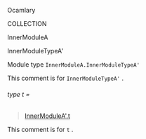 Ocamlary

COLLECTION

InnerModuleA

InnerModuleTypeA'

Module type `InnerModuleA.InnerModuleTypeA'`

This comment is for `InnerModuleTypeA'` .

<a id="type-t"></a>

###### type t =

> [InnerModuleA'.t](Ocamlary.module-type-COLLECTION.InnerModuleA.InnerModuleA'.md#type-t)

This comment is for `t` .

